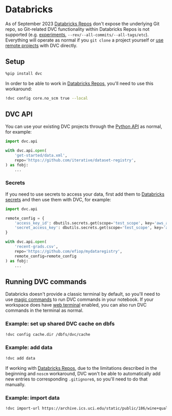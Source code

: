 # Databricks

As of September 2023 [Databricks Repos] don't expose the underlying Git repo, so
Git-related DVC functionality within Databricks Repos is not supported (e.g.
[experiments], `--rev/--all-commits/--all-tags/etc`). Everything will operate as
normal if you `git clone` a project yourself or [use remote projects](#dvc-api)
with DVC directly.

## Setup

```bash
%pip install dvc
```

In order to be able to work in [Databricks Repos], you'll need to use this
workaround:

```bash
!dvc config core.no_scm true --local
```

## DVC API

You can use your existing DVC projects through the [Python API] as normal, for
example:

```python
import dvc.api

with dvc.api.open(
    'get-started/data.xml',
    repo='https://github.com/iterative/dataset-registry',
) as fobj:
    ...
```

### Secrets

If you need to use secrets to access your data, first add them to [Databricks
secrets] and then use them with DVC, for example:

```python
import dvc.api

remote_config = {
    'access_key_id': dbutils.secrets.get(scope='test_scope', key='aws_access_key_id'),
    'secret_access_key': dbutils.secrets.get(scope='test_scope', key='aws_secret_access_key'),
}

with dvc.api.open(
    'recent-grads.csv',
    repo='https://github.com/efiop/mydataregistry',
    remote_config=remote_config
) as fobj:
    ...
```

## Running DVC commands

Databricks doesn't provide a classic terminal by default, so you'll need to use
[magic commands] to run DVC commands in your notebook. If your workspace does
have [web terminal] enabled, you can also run DVC commands in the terminal as
normal.

### Example: set up shared DVC cache on dbfs

```bash
!dvc config cache.dir /dbfs/dvc/cache
```

### Example: add data

```bash
!dvc add data
```

If working with [Databricks Repos], due to the limitations described in the
beginning and `noscm` workaround, DVC won't be able to automatically add new
entries to corresponding `.gitignore`s, so you'll need to do that manually.

### Example: import data

```bash
!dvc import-url https://archive.ics.uci.edu/static/public/186/wine+quality.zip
```

[Databricks Repos]: https://docs.databricks.com/en/repos/index.html
[experiments]: /doc/start/experiments
[Python API]: /doc/api-reference
[Databricks secrets]: https://docs.databricks.com/en/security/secrets/index.html
[magic commands]:
  https://ipython.readthedocs.io/en/stable/interactive/magics.html
[web terminal]: https://docs.databricks.com/en/clusters/web-terminal.html
